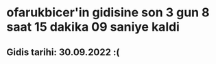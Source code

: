 # ofarukbicer'in gidisine son 3 gun 8 saat 15 dakika 09 saniye kaldi

## Gidis tarihi: 30.09.2022 :(